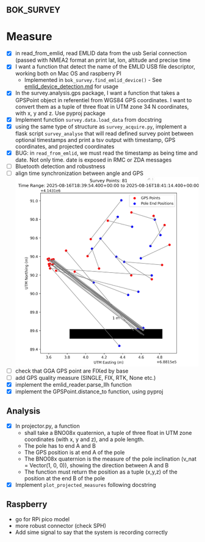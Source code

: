 ## BOK_SURVEY

# Measure
* [x] in read_from_emlid, read EMLID data from the usb Serial connection (passed with NMEA2 format an print lat, lon, altitude and precise time
* [x] I want a function that detect the name of the EMLID USB file descriptor, working both on Mac OS and raspberry PI
  * Implemented in `bok_survey.find_emlid_device()` - See [emlid_device_detection.md](emlid_device_detection.md) for usage
* [x] In the survey.analysis.gps package, I want a function that takes a GPSPoint object in referentiel from WGS84 GPS coordinates. I want to convert them as a tuple of three float in UTM zone 34 N coordinates, with x, y and z. Use pyproj package
* [x] Implement function `survey.data.load_data` from docstring
* [x] using the same type of structure as `survey_acquire.py`, implement a flask script `survey_analyse` that will read defined survey point between optional timestamps and print a tsv output with timestamp, GPS coordinates, and projected coordinates
* [x] BUG: in `read_from_emlid`, we must read the timestamp as being time and date. Not only time. date is exposed in RMC or ZDA messages
* [ ] Bluetooth detection and robustness
* [ ] align time synchronization between angle and GPS
![img.png](img.png)
* [ ] check that GGA GPS point are FIXed by base
* [ ] add GPS quality measure (SINGLE, FIX, RTK, None etc.)
* [x] implement the emlid_reader.parse_llh function
* [x] implement the GPSPoint.distance_to function, using pyproj

## Analysis

* [x] In projector.py, a function
  * shall take a BNO08x quaternion, a tuple of three float in UTM zone coordinates (with x, y and z), and a pole length.
  * The pole has to end A and B
  * The GPS position is at end A of the pole
  * The BNO08x quaternion is the measure of the pole inclination (v_nat = Vector(1, 0, 0)), showing the direction between A and B
  * The function must return the position as a tuple (x,y,z)  of the position at the end B of the pole
* [x] Implement `plot_projected_measures` following docstring

## Raspberry
* go for RPi pico model
* more robust connector (check SPH)
* Add sime signal to say that the system is recording correctly